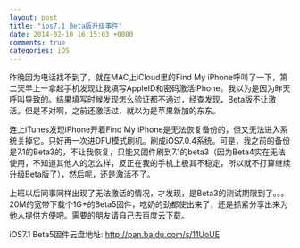 ```yaml
---
layout: post
title: "ios7.1 Beta版升级事件"
date: 2014-02-10 16:15:03 +0800
comments: true
categories: iOS
---
```


昨晚因为电话找不到了，就在MAC上iCloud里的Find My iPhone呼叫了一下，第二天早上一拿起手机发现让我填写AppleID和密码激活iPhone。我以为是因为昨天呼叫导致的。结果填写时候发现怎么验证都不通过，经查发现，Beta版不让激活。但是不对啊，之前还激活过，就以为是苹果新加的东东。

连上iTunes发现iPhone开着Find My iPhone是无法恢复备份的，但又无法进入系统关掉它。只好再一次进DFU模式刷机。刷成iOS7.0.4系统。可是，我之前的备份是7.1的Beta3的，不让我恢复，只能又固件刷到7.1的beta3（因为Beta4实在无法使用，不知道其他人的怎么样，反正在我的手机上极其不稳定，所以就不打算继续升级Beta版了），然后呢，还是激活不了。

上班以后同事同样出现了无法激活的情况，才发现，是Beta3的测试期限到了。。。20M的宽带下载个1G+的Beta5固件，吃奶的劲都使出来了，还是抓紧分享出来为他人提供方便吧。需要的朋友请自己去百度云下载。

iOS7.1 Beta5固件云盘地址: http://pan.baidu.com/s/11UoUE